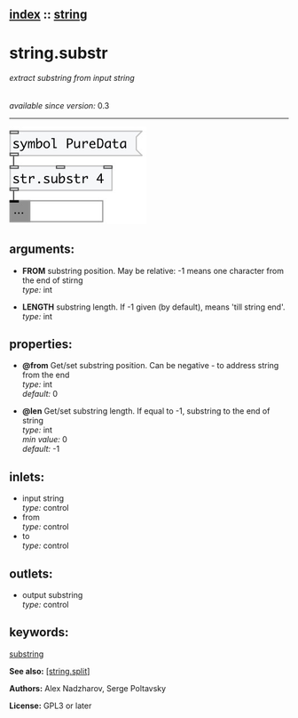 [index](index.html) :: [string](category_string.html)
---

# string.substr

###### extract substring from input string

*available since version:* 0.3

---




[![example](../examples/img/string.substr.jpg)](../examples/pd/string.substr.pd)



## arguments:

* **FROM**
substring position. May be relative: -1 means one character from the end of
stirng<br>
_type:_ int<br>

* **LENGTH**
substring length. If -1 given (by default), means &#39;till string end&#39;.<br>
_type:_ int<br>





## properties:

* **@from** 
Get/set substring position. Can be negative - to address string from the end<br>
_type:_ int<br>
_default:_ 0<br>

* **@len** 
Get/set substring length. If equal to -1, substring to the end of string<br>
_type:_ int<br>
_min value:_ 0<br>
_default:_ -1<br>



## inlets:

* input string<br>
_type:_ control
* from<br>
_type:_ control
* to<br>
_type:_ control



## outlets:

* output substring<br>
_type:_ control



## keywords:

[substring](keywords/substring.html)



**See also:**
[\[string.split\]](string.split.html)




**Authors:** Alex Nadzharov, Serge Poltavsky




**License:** GPL3 or later






